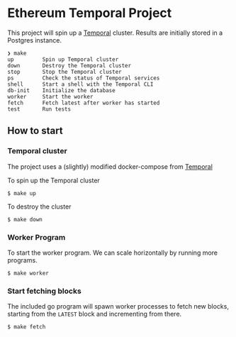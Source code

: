# Ethereum Temporal Project

This project will spin up a [Temporal](https://temporal.io/) cluster. Results are initially stored in a Postgres instance.


```
❯ make
up         Spin up Temporal cluster
down       Destroy the Temporal cluster
stop       Stop the Temporal cluster
ps         Check the status of Temporal services
shell      Start a shell with the Temporal CLI
db-init    Initialize the database
worker     Start the worker
fetch      Fetch latest after worker has started
test       Run tests
```

## How to start

### Temporal cluster
The project uses a (slightly) modified docker-compose from [Temporal](https://github.com/temporalio/docker-compose)

To spin up the Temporal cluster

`$ make up`

To destroy the cluster

`$ make down`

### Worker Program
To start the worker program. We can scale horizontally by running more programs.

`$ make worker`

### Start fetching blocks
The included go program will spawn worker processes to fetch new blocks, starting from the `LATEST` block and incrementing from there.

`$ make fetch`